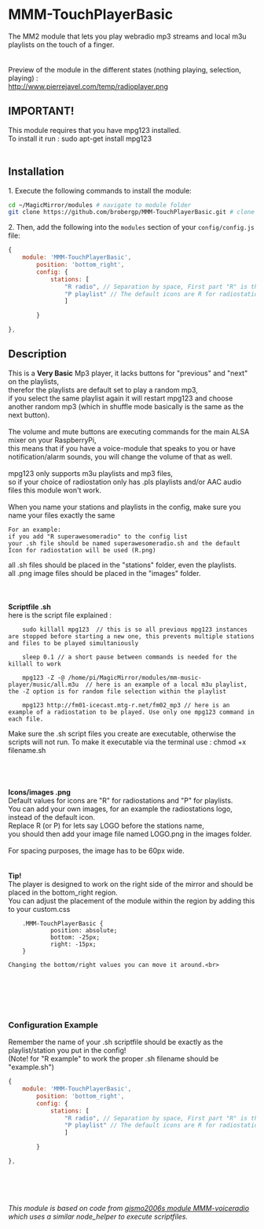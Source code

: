 # MMM-TouchPlayerBasic<br>
The MM2 module that lets you play webradio mp3 streams and local m3u playlists on the touch of a finger.<br>
<br>
<br>
Preview of the module in the different states (nothing playing, selection, playing) :<br>
http://www.pierrejavel.com/temp/radioplayer.png


<h2>IMPORTANT!</h2>
This module requires that you have mpg123 installed.<br>
To install it run : sudo apt-get install mpg123
<br>
<br>

## Installation

  1\. Execute the following commands to install the module:

```bash
cd ~/MagicMirror/modules # navigate to module folder
git clone https://github.com/brobergp/MMM-TouchPlayerBasic.git # clone this repository
```

  2\. Then, add the following into the `modules` section of your `config/config.js` file:

````javascript
{
	module: 'MMM-TouchPlayerBasic',
		position: 'bottom_right',
		config: {
			stations: [
				"R radio", // Separation by space, First part "R" is the .png image filename, the second is .sh script name
				"P playlist" // The default icons are R for radiostation and P for playlist icon.
				]

		}

},
````

## Description

This is a <b>Very Basic</b> Mp3 player, it lacks buttons for "previous" and "next" on the playlists,<br>
therefor the playlists are default set to play a random mp3,<br>
if you select the same playlist again it will restart mpg123 and choose another random mp3 (which in shuffle mode basically is the same as the next button).<br>
<br>
The volume and mute buttons are executing commands for the main ALSA mixer on your RaspberryPi,<br>
this means that if you have a voice-module that speaks to you or have notification/alarm sounds, you will change the volume of that as well.<br>
<br>
mpg123 only supports m3u playlists and mp3 files,<br>
so if your choice of radiostation only has .pls playlists and/or AAC audio files this module won't work.<br>
<br>
When you name your stations and playlists in the config, make sure you name your files exactly the same

	For an example:
	if you add "R superawesomeradio" to the config list
	your .sh file should be named superawesomeradio.sh and the default Icon for radiostation will be used (R.png)

all .sh files should be placed in the "stations" folder, even the playlists.<br>
all .png image files should be placed in the "images" folder.
<br>
<br>
<br>
<br>
<b>Scriptfile .sh</b><br>
	here is the script file explained :

		sudo killall mpg123  // this is so all previous mpg123 instances are stopped before starting a new one, this prevents multiple stations and files to be played simultaniously

		sleep 0.1 // a short pause between commands is needed for the killall to work

		mpg123 -Z -@ /home/pi/MagicMirror/modules/mm-music-player/music/all.m3u  // here is an example of a local m3u playlist, the -Z option is for random file selection within the playlist

		mpg123 http://fm01-icecast.mtg-r.net/fm02_mp3 // here is an example of a radiostation to be played. Use only one mpg123 command in each file.


Make sure the .sh script files you create are executable, otherwise the scripts will not run.
To make it executable via the terminal use : chmod +x filename.sh  
<br>
<br>
<br>
<br>
<b>Icons/images .png</b><br>
	Default values for icons are "R" for radiostations and "P" for playlists.<br>
	You can add your own images, for an example the radiostations logo, instead of the default icon.<br>
	Replace R (or P) for lets say LOGO before the stations name,<br>
	you should then add your image file named LOGO.png in the images folder.<br>
<br>
	For spacing purposes, the image has to be 60px wide.
	<br>
<br>
<br>
<b>Tip!</b><br>
	The player is designed to work on the right side of the mirror and should be placed in the bottom_right region.<br>
	You can adjust the placement of the module within the region by adding this to your custom.css<br>

		.MMM-TouchPlayerBasic {
	    		position: absolute;
	    		bottom: -25px;
	    		right: -15px;
		}

	Changing the bottom/right values you can move it around.<br>

<br>
<br>
<br>
<br>
<h3>Configuration Example</h3>
	Remember the name of your .sh scriptfile should be exactly as the playlist/station you put in the config! 
	<br>
	(Note! for "R example" to work the proper .sh filename should be "example.sh")

````javascript
{
	module: 'MMM-TouchPlayerBasic',
		position: 'bottom_right',
		config: {
			stations: [
				"R radio", // Separation by space, First part "R" is the .png image filename, the second is .sh script name
				"P playlist" // The default icons are R for radiostation and P for playlist icon.
				]

		}

},
````

<br>
<br>
<br>

<i>This module is based on code from <a href="https://github.com/gismo2006/MMM-Myvoiceradio">gismo2006s module MMM-voiceradio</a> which uses a similar node_helper to execute scriptfiles.</i>
